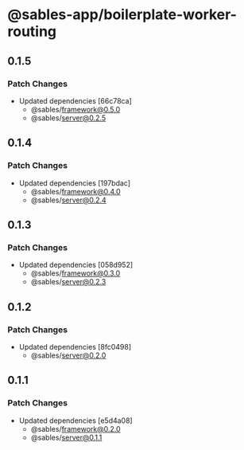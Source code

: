 # @sables-app/boilerplate-worker-routing

## 0.1.5

### Patch Changes

- Updated dependencies [66c78ca]
  - @sables/framework@0.5.0
  - @sables/server@0.2.5

## 0.1.4

### Patch Changes

- Updated dependencies [197bdac]
  - @sables/framework@0.4.0
  - @sables/server@0.2.4

## 0.1.3

### Patch Changes

- Updated dependencies [058d952]
  - @sables/framework@0.3.0
  - @sables/server@0.2.3

## 0.1.2

### Patch Changes

- Updated dependencies [8fc0498]
  - @sables/server@0.2.0

## 0.1.1

### Patch Changes

- Updated dependencies [e5d4a08]
  - @sables/framework@0.2.0
  - @sables/server@0.1.1
